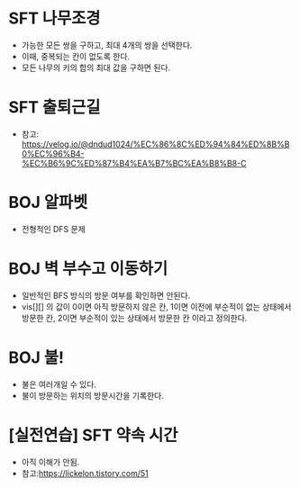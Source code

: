 # SFT 나무조경
- 가능한 모든 쌍을 구하고, 최대 4개의 쌍을 선택한다.
- 이때, 중복되는 칸이 없도록 한다.
- 모든 나무의 키의 합의 최대 값을 구하면 된다.

# SFT 출퇴근길
- 참고: https://velog.io/@dndud1024/%EC%86%8C%ED%94%84%ED%8B%B0%EC%96%B4-%EC%B6%9C%ED%87%B4%EA%B7%BC%EA%B8%B8-C

# BOJ 알파벳
- 전형적인 DFS 문제

# BOJ 벽 부수고 이동하기
- 일반적인 BFS 방식의 방문 여부를 확인하면 안된다.
- vis[][] 의 값이 0이면 아직 방문하지 않은 칸, 1이면 이전에 부순적이 없는 상태에서 방문한 칸, 2이면 부순적이 있는 상태에서 방문한 칸 이라고 정의한다.

# BOJ 불!
- 불은 여러개일 수 있다. 
- 불이 방문하는 위치의 방문시간을 기록한다.

# [실전연습] SFT 약속 시간
- 아직 이해가 안됨.
- 참고:https://lickelon.tistory.com/51